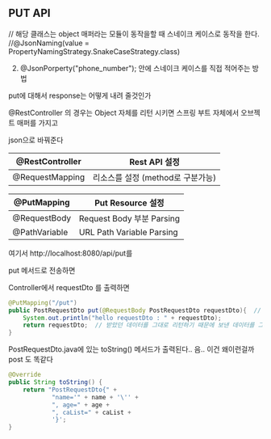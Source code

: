 ## PUT API



// 해당 클래스는 object 매퍼라는 모듈이 동작을할 때 스네이크 케이스로 동작을 한다.
//@JsonNaming(value = PropertyNamingStrategy.SnakeCaseStrategy.class)



2. @JsonPorperty("phone_number"); 안에 스네이크 케이스를 직접 적어주는 방법





put에 대해서 response는 어떻게 내려 줄것인가

@RestController 의 경우는 Object 자체를 리턴 시키면 스프링 부트 자체에서 오브젝트 매퍼를 가지고

json으로 바꿔준다



| @RestController | Rest API 설정                     |
| --------------- | --------------------------------- |
| @RequestMapping | 리소스를 설정 (method로 구분가능) |



| @PutMapping   | Put Resource 설정         |
| ------------- | ------------------------- |
| @RequestBody  | Request Body 부분 Parsing |
| @PathVariable | URL Path Variable Parsing |



여기서 http://localhost:8080/api/put를

put 메서드로 전송하면

Controller에서  requestDto 를 출력하면

```java
@PutMapping("/put")
public PostRequestDto put(@RequestBody PostRequestDto requestDto){  // 받았던 데이터를
    System.out.println("hello requestDto : " + requestDto);
    return requestDto;  // 받았던 데이터를 그대로 리턴하기 때문에 보낸 데이터를 그대로 리턴한다.
}
```

PostRequestDto.java에 있는 toString() 메서드가 출력된다.. 음.. 이건 왜이런걸까 post 도 똑같다

```java
@Override
public String toString() {
    return "PostRequestDto{" +
            "name='" + name + '\'' +
            ", age=" + age +
            ", caList=" + caList +
            '}';
}
```

